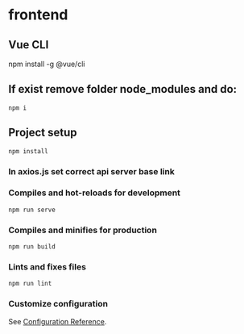 # frontend

## Vue CLI
npm install -g @vue/cli

## If exist remove folder node_modules and do:
```
npm i
```

## Project setup
```
npm install
```

### In axios.js set correct api server base link

### Compiles and hot-reloads for development
```
npm run serve
```

### Compiles and minifies for production
```
npm run build
```

### Lints and fixes files
```
npm run lint
```

### Customize configuration
See [Configuration Reference](https://cli.vuejs.org/config/).
